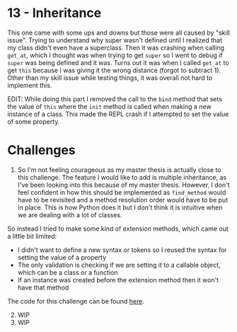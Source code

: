 # 13 - Inheritance

This one came with some ups and downs but those were all caused by "skill issue". Trying to understand why super wasn't defined until I realized that my class didn't even have a superclass. Then it was crashing when calling `get_at`, which I thought was when trying to get `super` so I went to debug if `super` was being defined and it was. Turns out it was when I called `get_at` to get `this` because I was giving it the wrong distance (forgot to subtract 1). Other than my skill issue while testing things, it was overall not hard to implement this.

EDIT: While doing this part I removed the call to the `bind` method that sets the value of `this` where the `init` method is called when making a new instance of a class. This made the REPL crash if I attempted to set the value of some property.

# Challenges

1. So I'm not feeling courageous as my master thesis is actually close to this challenge. The feature I would like to add is multiple inheritance, as I've been looking into this because of my master thesis. However, I don't feel confident in how this should be implemented as `find_method` would have to be revisited and a method resolution order would have to be put in place. This is how Python does it but I don't think it is intuitive when we are dealing with a lot of classes. 

So instead I tried to make some kind of extension methods, which came out a little bit limited:
- I didn't want to define a new syntax or tokens so I reused the syntax for setting the value of a property
- The only validation is checking if we are setting it to a callable object, which can be a class or a function
- If an instance was created before the extension method then it won't have that method

The code for this challenge can be found [here](https://github.com/EdSwordsmith/crafting_interpreters/tree/13_extension).

2. WIP
3. WIP
